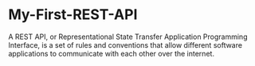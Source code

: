 # My-First-REST-API
A REST API, or Representational State Transfer Application Programming Interface, is a set of rules and conventions that allow different software applications to communicate with each other over the internet.
